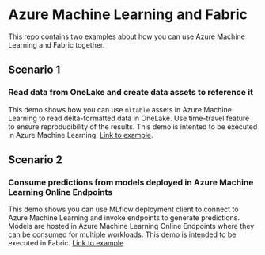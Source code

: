 # Azure Machine Learning and Fabric

This repo contains two examples about how you can use Azure Machine Learning and Fabric together.

## Scenario 1
### Read data from OneLake and create data assets to reference it

This demo shows how you can use `mltable` assets in Azure Machine Learning to read delta-formatted data in OneLake. Use time-travel feature to ensure reproducibility of the results. This demo is intented to be executed in Azure Machine Learning. [Link to example](examples/azureml-read-delta-assets.ipynb).

## Scenario 2
### Consume predictions from models deployed in Azure Machine Learning Online Endpoints

This demo shows you can use MLflow deployment client to connect to Azure Machine Learning and invoke endpoints to generate predictions. Models are hosted in Azure Machine Learning Online Endpoints where they can be consumed for multiple workloads. This demo is intended to be executed in Fabric. [Link to example](examples/fabric-consume-azureml-endpoints.ipynb).
